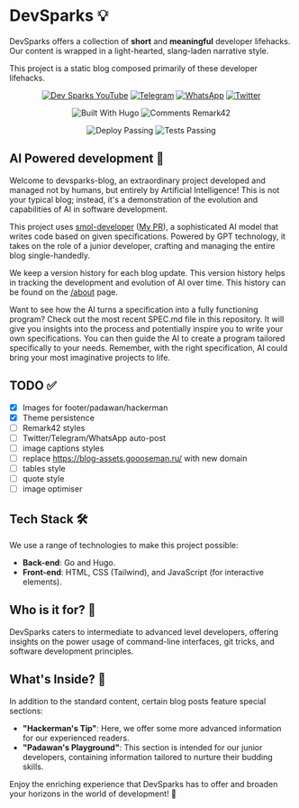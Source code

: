 # DevSparks 💡

DevSparks offers a collection of **short** and **meaningful** developer lifehacks. Our content is wrapped in a light-hearted, slang-laden narrative style.

This project is a static blog composed primarily of these developer lifehacks.

<div align="center">

[![Dev Sparks YouTube](https://img.shields.io/badge/Dev%20Sparks-YouTube-%23FF0000?style=for-the-badge&logo=youtube)](https://www.youtube.com/@Dev_Sparks) [![Telegram](https://img.shields.io/badge/Dev%20Sparks-Telegram-%2326A5E4?style=for-the-badge&logo=telegram)](https://t.me/+xsHFeSD6HDhhMjRk)
[![WhatsApp](https://img.shields.io/badge/Dev%20Sparks-WhatsApp-%2325D366?style=for-the-badge&logo=whatsapp)](https://chat.whatsapp.com/IB353IHFJR2AGLy7Xlxkg4)
[![Twitter](https://img.shields.io/badge/Dev%20Sparks-Twitter-%231DA1F2?style=for-the-badge&logo=twitter)](https://twitter.com/DevSparksDev)

![Built With Hugo](https://img.shields.io/badge/Built%20With-Hugo-%2300ADD8?style=for-the-badge&logo=goland) ![Comments Remark42](https://img.shields.io/badge/Comments-Remark42-%239E9E9E?style=for-the-badge&logo=googlechat&logoColor=white)

![Deploy Passing](https://img.shields.io/badge/Deploy-Passing-%2300C7B7?style=for-the-badge&logo=cloudflarepages&logoColor=white) ![Tests Passing](https://img.shields.io/badge/Tests-Passing-%233FB6D3?style=for-the-badge&logo=githubactions&logoColor=white)

</div>

## AI Powered development 🧠

Welcome to devsparks-blog, an extraordinary project developed and managed not by humans, but entirely by Artificial Intelligence! This is not your typical blog; instead, it's a demonstration of the evolution and capabilities of AI in software development.

This project uses [smol-developer](https://github.com/smol-ai/developer) ([My PR](https://github.com/smol-ai/developer/pull/105)), a sophisticated AI model that writes code based on given specifications. Powered by GPT technology, it takes on the role of a junior developer, crafting and managing the entire blog single-handedly.

We keep a version history for each blog update. This version history helps in tracking the development and evolution of AI over time. This history can be found on the [/about](https://devsparks.goooseman.dev/about/) page.

Want to see how the AI turns a specification into a fully functioning program? Check out the most recent SPEC.md file in this repository. It will give you insights into the process and potentially inspire you to write your own specifications. You can then guide the AI to create a program tailored specifically to your needs. Remember, with the right specification, AI could bring your most imaginative projects to life.

## TODO ✅

- [x] Images for footer/padawan/hackerman
- [x] Theme persistence
- [ ] Remark42 styles
- [ ] Twitter/Telegram/WhatsApp auto-post
- [ ] image captions styles
- [ ] replace https://blog-assets.goooseman.ru/ with new domain
- [ ] tables style
- [ ] quote style
- [ ] image optimiser

## Tech Stack 🛠️

We use a range of technologies to make this project possible:

- **Back-end**: Go and Hugo.
- **Front-end**: HTML, CSS (Tailwind), and JavaScript (for interactive elements).

## Who is it for? 🧐

DevSparks caters to intermediate to advanced level developers, offering insights on the power usage of command-line interfaces, git tricks, and software development principles.

## What's Inside? 🎁

In addition to the standard content, certain blog posts feature special sections:

- **"Hackerman's Tip"**: Here, we offer some more advanced information for our experienced readers.
- **"Padawan's Playground"**: This section is intended for our junior developers, containing information tailored to nurture their budding skills.

Enjoy the enriching experience that DevSparks has to offer and broaden your horizons in the world of development! 🚀
